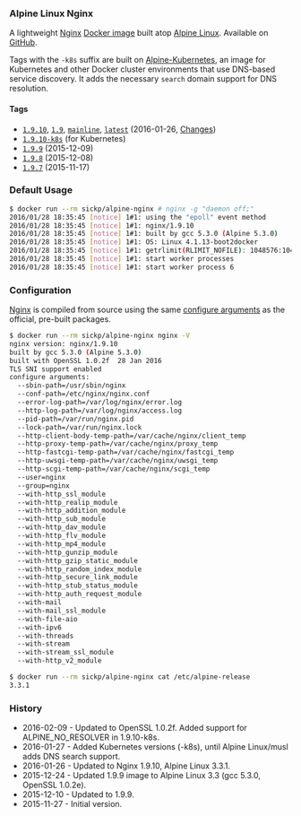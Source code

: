 ### Alpine Linux Nginx

A lightweight [Nginx][nginx] [Docker image][dockerhub_project] built atop [Alpine Linux][gliderlabs_alpine]. Available on [GitHub][github_project].

Tags with the `-k8s` suffix are built on [Alpine-Kubernetes][alpine_kubernetes], an image for Kubernetes and other Docker cluster environments that use DNS-based service discovery. It adds the necessary `search` domain support for DNS resolution.


#### Tags

* [`1.9.10`][dockerfile_1_9_10], [`1.9`][dockerfile_1_9_10], [`mainline`][dockerfile_1_9_10], [`latest`][dockerfile_1_9_10] (2016-01-26, [Changes][nginx_changes])
* [`1.9.10-k8s`][dockerfile_1_9_10_k8s] (for Kubernetes)
* [`1.9.9`][dockerfile_1_9_9] (2015-12-09)
* [`1.9.8`][dockerfile_1_9_8] (2015-12-08)
* [`1.9.7`][dockerfile_1_9_7] (2015-11-17)


### Default Usage

```bash
$ docker run --rm sickp/alpine-nginx # nginx -g "daemon off;"
2016/01/28 18:35:45 [notice] 1#1: using the "epoll" event method
2016/01/28 18:35:45 [notice] 1#1: nginx/1.9.10
2016/01/28 18:35:45 [notice] 1#1: built by gcc 5.3.0 (Alpine 5.3.0)
2016/01/28 18:35:45 [notice] 1#1: OS: Linux 4.1.13-boot2docker
2016/01/28 18:35:45 [notice] 1#1: getrlimit(RLIMIT_NOFILE): 1048576:1048576
2016/01/28 18:35:45 [notice] 1#1: start worker processes
2016/01/28 18:35:45 [notice] 1#1: start worker process 6
```


### Configuration

[Nginx][nginx] is compiled from source using the same [configure arguments][nginx_configure] as the official, pre-built packages.

```bash
$ docker run --rm sickp/alpine-nginx nginx -V
nginx version: nginx/1.9.10
built by gcc 5.3.0 (Alpine 5.3.0)
built with OpenSSL 1.0.2f  28 Jan 2016
TLS SNI support enabled
configure arguments:
  --sbin-path=/usr/sbin/nginx
  --conf-path=/etc/nginx/nginx.conf
  --error-log-path=/var/log/nginx/error.log
  --http-log-path=/var/log/nginx/access.log
  --pid-path=/var/run/nginx.pid
  --lock-path=/var/run/nginx.lock
  --http-client-body-temp-path=/var/cache/nginx/client_temp
  --http-proxy-temp-path=/var/cache/nginx/proxy_temp
  --http-fastcgi-temp-path=/var/cache/nginx/fastcgi_temp
  --http-uwsgi-temp-path=/var/cache/nginx/uwsgi_temp
  --http-scgi-temp-path=/var/cache/nginx/scgi_temp
  --user=nginx
  --group=nginx
  --with-http_ssl_module
  --with-http_realip_module
  --with-http_addition_module
  --with-http_sub_module
  --with-http_dav_module
  --with-http_flv_module
  --with-http_mp4_module
  --with-http_gunzip_module
  --with-http_gzip_static_module
  --with-http_random_index_module
  --with-http_secure_link_module
  --with-http_stub_status_module
  --with-http_auth_request_module
  --with-mail
  --with-mail_ssl_module
  --with-file-aio
  --with-ipv6
  --with-threads
  --with-stream
  --with-stream_ssl_module
  --with-http_v2_module

$ docker run --rm sickp/alpine-nginx cat /etc/alpine-release
3.3.1
```

### History

- 2016-02-09 - Updated to OpenSSL 1.0.2f. Added support for ALPINE_NO_RESOLVER in 1.9.10-k8s.
- 2016-01-27 - Added Kubernetes versions (-k8s), until Alpine Linux/musl adds DNS search support.
- 2016-01-26 - Updated to Nginx 1.9.10, Alpine Linux 3.3.1.
- 2015-12-24 - Updated 1.9.9 image to Alpine Linux 3.3 (gcc 5.3.0, OpenSSL 1.0.2e).
- 2015-12-10 - Updated to 1.9.9.
- 2015-11-27 - Initial version.

[alpine_kubernetes]:     https://hub.docker.com/r/janeczku/alpine-kubernetes/
[dockerhub_project]:     https://hub.docker.com/r/sickp/alpine-nginx/
[dockerfile_1_9_7]:      https://github.com/sickp/docker-alpine-nginx/tree/master/versions/1.9.7/Dockerfile
[dockerfile_1_9_8]:      https://github.com/sickp/docker-alpine-nginx/tree/master/versions/1.9.8/Dockerfile
[dockerfile_1_9_9]:      https://github.com/sickp/docker-alpine-nginx/tree/master/versions/1.9.9/Dockerfile
[dockerfile_1_9_10]:     https://github.com/sickp/docker-alpine-nginx/tree/master/versions/1.9.10/Dockerfile
[dockerfile_1_9_10_k8s]: https://github.com/sickp/docker-alpine-nginx/tree/master/versions/1.9.10-k8s/Dockerfile
[github_project]:        https://github.com/sickp/docker-alpine-nginx/
[gliderlabs_alpine]:     https://hub.docker.com/r/gliderlabs/alpine/
[nginx]:                 http://nginx.org/
[nginx_changes]:         http://nginx.org/en/CHANGES
[nginx_configure]:       http://nginx.org/en/linux_packages.html#mainline
